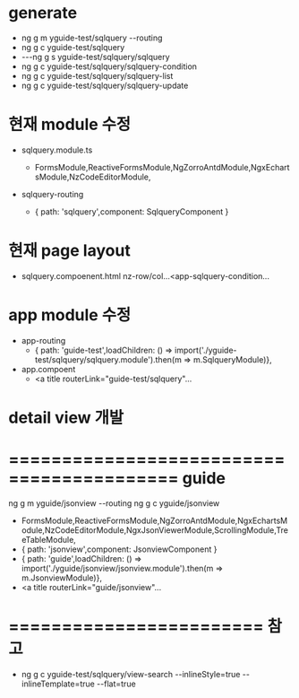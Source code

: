 # generate
- ng g m yguide-test/sqlquery --routing
- ng g c yguide-test/sqlquery
- ---ng g s yguide-test/sqlquery/sqlquery
- ng g c yguide-test/sqlquery/sqlquery-condition
- ng g c yguide-test/sqlquery/sqlquery-list
- ng g c yguide-test/sqlquery/sqlquery-update

# 현재 module 수정
- sqlquery.module.ts	
  - FormsModule,ReactiveFormsModule,NgZorroAntdModule,NgxEchartsModule,NzCodeEditorModule,

- sqlquery-routing
  - { path: 'sqlquery',component: SqlqueryComponent }

# 현재 page layout 
- sqlquery.compoenent.html
	nz-row/col...<app-sqlquery-condition...

# app module 수정
- app-routing
  - { path: 'guide-test',loadChildren: () => import('./yguide-test/sqlquery/sqlquery.module').then(m => m.SqlqueryModule)},
- app.compoent
  - <a title routerLink="guide-test/sqlquery"...

# detail view 개발




# ========================================== guide
ng g m yguide/jsonview --routing
ng g c yguide/jsonview
  - FormsModule,ReactiveFormsModule,NgZorroAntdModule,NgxEchartsModule,NzCodeEditorModule,NgxJsonViewerModule,ScrollingModule,TreeTableModule,
  - { path: 'jsonview',component: JsonviewComponent }
  - { path: 'guide',loadChildren: () => import('./yguide/jsonview/jsonview.module').then(m => m.JsonviewModule)},
  - <a title routerLink="guide/jsonview"...



# ======================== 참고
- ng g c yguide-test/sqlquery/view-search --inlineStyle=true --inlineTemplate=true --flat=true



